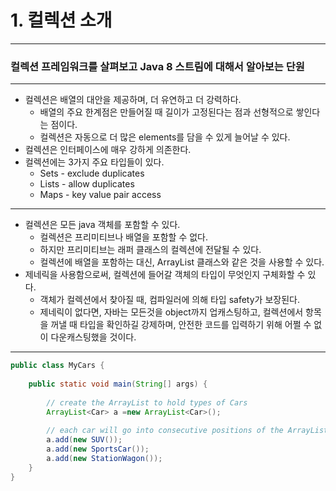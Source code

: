 # 1. 컬렉션 소개
***
### 컬렉션 프레임워크를 살펴보고 Java 8 스트림에 대해서 알아보는 단원
***
- 컬렉션은 배열의 대안을 제공하며, 더 유연하고 더 강력하다. 
  - 배열의 주요 한계점은 만들어질 때 길이가 고정된다는 점과 선형적으로 쌓인다는 점이다.
  - 컬렉션은 자동으로 더 많은 elements를 담을 수 있게 늘어날 수 있다.
- 컬렉션은 인터페이스에 매우 강하게 의존한다.
- 컬렉션에는 3가지 주요 타입들이 있다.
  - Sets - exclude duplicates
  - Lists - allow duplicates
  - Maps - key value pair access
***
- 컬렉션은 모든 java 객체를 포함할 수 있다.
  - 컬렉션은 프리미티브나 배열을 포함할 수 없다.
  - 하지만 프리미티브는 래퍼 클래스의 컬렉션에 전달될 수 있다.
  - 컬렉션에 배열을 포함하는 대신, ArrayList 클래스와 같은 것을 사용할 수 있다.
- 제네릭을 사용함으로써, 컬렉션에 들어갈 객체의 타입이 무엇인지 구체화할 수 있다.
  - 객체가 컬렉션에서 찾아질 때, 컴파일러에 의해 타입 safety가 보장된다.
  - 제네릭이 없다면, 자바는 모든것을 object까지 업캐스팅하고, 컬렉션에서 항목을 꺼낼 때 타입을 확인하길 강제하며, 안전한 코드를 입력하기 위해 어쩔 수 없이 다운캐스팅했을 것이다.
***
```java
public class MyCars {
    
    public static void main(String[] args) {
        
        // create the ArrayList to hold types of Cars
        ArrayList<Car> a =new ArrayList<Car>();
        
        // each car will go into consecutive positions of the ArrayList
        a.add(new SUV());
        a.add(new SportsCar());
        a.add(new StationWagon());
    }
}
```
